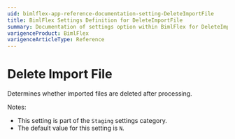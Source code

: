 ```yaml
---
uid: bimlflex-app-reference-documentation-setting-DeleteImportFile
title: BimlFlex Settings Definition for DeleteImportFile
summary: Documentation of settings option within BimlFlex for DeleteImportFile
varigenceProduct: BimlFlex
varigenceArticleType: Reference
---
```


# Delete Import File

Determines whether imported files are deleted after processing.

Notes:
* This setting is part of the `Staging` settings category.
 * The default value for this setting is `N`.